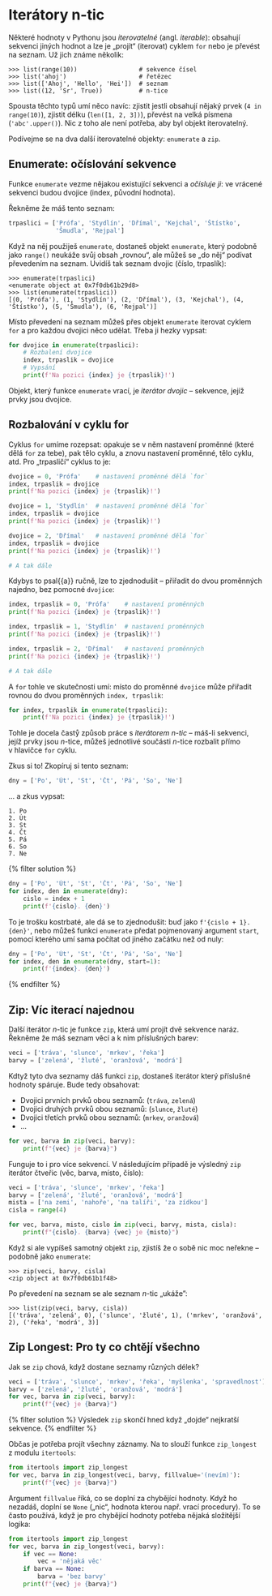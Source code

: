 # Iterátory n-tic

Některé hodnoty v Pythonu jsou *iterovatelné* (angl. *iterable*):
obsahují sekvenci jiných hodnot a lze je „projít“ (iterovat) cyklem `for` nebo
je převést na seznam.
Už jich známe několik:

```pycon
>>> list(range(10))                 # sekvence čísel
>>> list('ahoj')                    # řetězec
>>> list(['Ahoj', 'Hello', 'Hei'])  # seznam
>>> list((12, 'Sr', True))          # n-tice
```

Spousta těchto typů umí něco navíc: zjistit jestli obsahují nějaký prvek
(`4 in range(10)`), zjistit délku (`len([1, 2, 3])`), převést na velká písmena
(`'abc'.upper()`).
Nic z toho ale není potřeba, aby byl objekt iterovatelný.

Podívejme se na dva další iterovatelné objekty: `enumerate` a `zip`.


## Enumerate: očíslování sekvence

Funkce `enumerate` vezme nějakou existující sekvenci a *očísluje ji*:
ve vrácené sekvenci budou dvojice (index, původní hodnota).

Řekněme že máš tento seznam:

```python
trpaslici = ['Prófa', 'Stydlín', 'Dřímal', 'Kejchal', 'Štístko',
             'Šmudla', 'Rejpal']
```

Když na něj použiješ `enumerate`, dostaneš objekt `enumerate`,
který podobně jako `range()` neukáže svůj obsah „rovnou“,
ale můžeš se „do něj“ podívat převedením na seznam.
Uvidíš tak seznam dvojic (číslo, trpaslík):

```pycon
>>> enumerate(trpaslici)
<enumerate object at 0x7f0db61b29d8>
>>> list(enumerate(trpaslici))
[(0, 'Prófa'), (1, 'Stydlín'), (2, 'Dřímal'), (3, 'Kejchal'), (4, 'Štístko'), (5, 'Šmudla'), (6, 'Rejpal')]
```

Místo převedení na seznam můžeš přes objekt `enumerate` iterovat cyklem `for`
a pro každou dvojici něco udělat.
Třeba ji hezky vypsat:

```python
for dvojice in enumerate(trpaslici):
    # Rozbalení dvojice
    index, trpaslik = dvojice
    # Vypsání
    print(f'Na pozici {index} je {trpaslik}!')
```

Objekt, který funkce `enumerate` vrací, je *iterátor dvojic* – sekvence,
jejíž prvky jsou dvojice.

## Rozbalování v cyklu for

Cyklus `for` umíme rozepsat: opakuje se v něm nastavení proměnné (které dělá
`for` za tebe), pak tělo cyklu, a znovu nastavení proměnné, tělo cyklu, atd.
Pro „trpasličí“ cyklus to je:

```python
dvojice = 0, 'Prófa'    # nastavení proměnné dělá `for`
index, trpaslik = dvojice
print(f'Na pozici {index} je {trpaslik}!')

dvojice = 1, 'Stydlín'  # nastavení proměnné dělá `for`
index, trpaslik = dvojice
print(f'Na pozici {index} je {trpaslik}!')

dvojice = 2, 'Dřímal'   # nastavení proměnné dělá `for`
index, trpaslik = dvojice
print(f'Na pozici {index} je {trpaslik}!')

# A tak dále
```

Kdybys to psal{{a}} ručně, lze to zjednodušit – přiřadit do dvou proměnných
najedno, bez pomocné `dvojice`:

```python
index, trpaslik = 0, 'Prófa'    # nastavení proměnných
print(f'Na pozici {index} je {trpaslik}!')

index, trpaslik = 1, 'Stydlín'  # nastavení proměnných
print(f'Na pozici {index} je {trpaslik}!')

index, trpaslik = 2, 'Dřímal'   # nastavení proměnných
print(f'Na pozici {index} je {trpaslik}!')

# A tak dále
```

A `for` tohle ve skutečnosti umí: místo do proměnné `dvojice` může přiřadit
rovnou do dvou proměnných `index, trpaslik`:

```python
for index, trpaslik in enumerate(trpaslici):
    print(f'Na pozici {index} je {trpaslik}!')
```

Tohle je docela častẙ způsob práce s *iterátorem n-tic* – máš-li sekvenci,
jejíž prvky jsou <var>n</var>-tice, můžeš jednotlivé součásti <var>n</var>-tice
rozbalit přímo v hlavičce `for` cyklu.

Zkus si to! Zkopíruj si tento seznam:

```python
dny = ['Po', 'Út', 'St', 'Čt', 'Pá', 'So', 'Ne']
```

… a zkus vypsat:

```plain
1. Po
2. Út
3. St
4. Čt
5. Pá
6. So
7. Ne
```

{% filter solution %}

```python
dny = ['Po', 'Út', 'St', 'Čt', 'Pá', 'So', 'Ne']
for index, den in enumerate(dny):
    cislo = index + 1
    print(f'{cislo}. {den}')
```

To je trošku kostrbaté, ale dá se to zjednodušit: buď jako
`f'{cislo + 1}. {den}'`, nebo můžeš funkci `enumerate` předat
pojmenovaný argument `start`, pomocí kterého umí sama
počítat od jiného začátku než od nuly:

```python
dny = ['Po', 'Út', 'St', 'Čt', 'Pá', 'So', 'Ne']
for index, den in enumerate(dny, start=1):
    print(f'{index}. {den}')
```

{% endfilter %}


## Zip: Víc iterací najednou

Další iterátor <var>n</var>-tic je funkce `zip`, která umí projít dvě sekvence
naráz.
Řekněme že máš seznam věcí a k nim příslušných barev:

```python
veci = ['tráva', 'slunce', 'mrkev', 'řeka']
barvy = ['zelená', 'žluté', 'oranžová', 'modrá']
```

Kdtyž tyto dva seznamy dáš funkci `zip`, dostaneš iterátor který příslušné
hodnoty spáruje.
Bude tedy obsahovat:

* Dvojici prvních prvků obou seznamů: (`tráva`, `zelená`)
* Dvojici druhých prvků obou seznamů: (`slunce`, `žluté`)
* Dvojici třetích prvků obou seznamů: (`mrkev`, `oranžová`)
* ...

``` python
for vec, barva in zip(veci, barvy):
    print(f"{vec} je {barva}")
```

Funguje to i pro více sekvencí.
V následujícím případě je výsledný `zip` iterátor čtveřic (věc, barva,
místo, číslo):

```python
veci = ['tráva', 'slunce', 'mrkev', 'řeka']
barvy = ['zelená', 'žluté', 'oranžová', 'modrá']
mista = ['na zemi', 'nahoře', 'na talíři', 'za zídkou']
cisla = range(4)

for vec, barva, misto, cislo in zip(veci, barvy, mista, cisla):
    print(f"{cislo}. {barva} {vec} je {misto}")
```

Když si ale vypíšeš samotný objekt `zip`, zjistíš že o sobě nic moc neřekne
– podobně jako `enumerate`:

```pycon
>>> zip(veci, barvy, cisla)
<zip object at 0x7f0db61b1f48>
```

Po převedení na seznam se ale seznam <var>n</var>-tic „ukáže”:

```pycon
>>> list(zip(veci, barvy, cisla))
[('tráva', 'zelená', 0), ('slunce', 'žluté', 1), ('mrkev', 'oranžová', 2), ('řeka', 'modrá', 3)]
```


## Zip Longest: Pro ty co chtějí všechno

Jak se `zip` chová, když dostane seznamy různých délek?

```python
veci = ['tráva', 'slunce', 'mrkev', 'řeka', 'myšlenka', 'spravedlnost']
barvy = ['zelená', 'žluté', 'oranžová', 'modrá']
for vec, barva in zip(veci, barvy):
    print(f"{vec} je {barva}")
```

{% filter solution %}
Výsledek `zip` skončí hned když „dojde“ nejkratší sekvence.
{% endfilter %}

Občas je potřeba projít všechny záznamy.
Na to slouží funkce `zip_longest` z modulu `itertools`:

```python
from itertools import zip_longest
for vec, barva in zip_longest(veci, barvy, fillvalue='(nevím)'):
    print(f"{vec} je {barva}")
```

Argument `fillvalue` říká, co se doplní za chybějící hodnoty.
Když ho nezadáš, doplní se `None` („nic“, hodnota kterou např. vrací procedury).
To se často používá, když je pro chybějící hodnoty potřeba nějaká
složitější logika:

```python
from itertools import zip_longest
for vec, barva in zip_longest(veci, barvy):
    if vec == None:
        vec = 'nějaká věc'
    if barva == None:
        barva = 'bez barvy'
    print(f"{vec} je {barva}")
```

